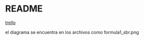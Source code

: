 # README

[trello](https://trello.com/b/9K81Se98/proyectofinal)

el diagrama se encuentra en los archivos como formula1_sbr.png
